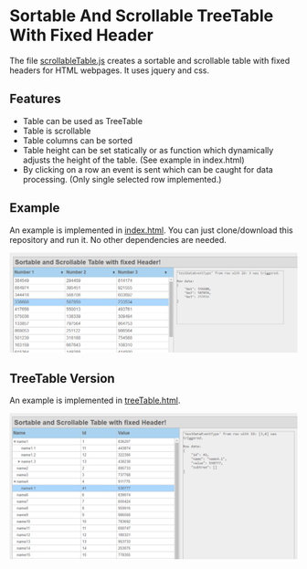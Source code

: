 # Sortable And Scrollable TreeTable With Fixed Header

The file [scrollableTable.js](/js/scrollableTable.js) creates a sortable and scrollable table with fixed headers for HTML webpages. It uses jquery and css.

## Features
* Table can be used as TreeTable
* Table is scrollable
* Table columns can be sorted
* Table height can be set statically or as function which dynamically adjusts the height of the table. (See example in index.html)
* By clicking on a row an event is sent which can be caught for data processing. (Only single selected row implemented.)

## Example
An example is implemented in [index.html](index.html). You can just clone/download this repository and run it. No other dependencies are needed.

<img src="screenshot.png" />

## TreeTable Version
An example is implemented in [treeTable.html](treeTable.html).

<img src="screenshotTreeTable.png" />
